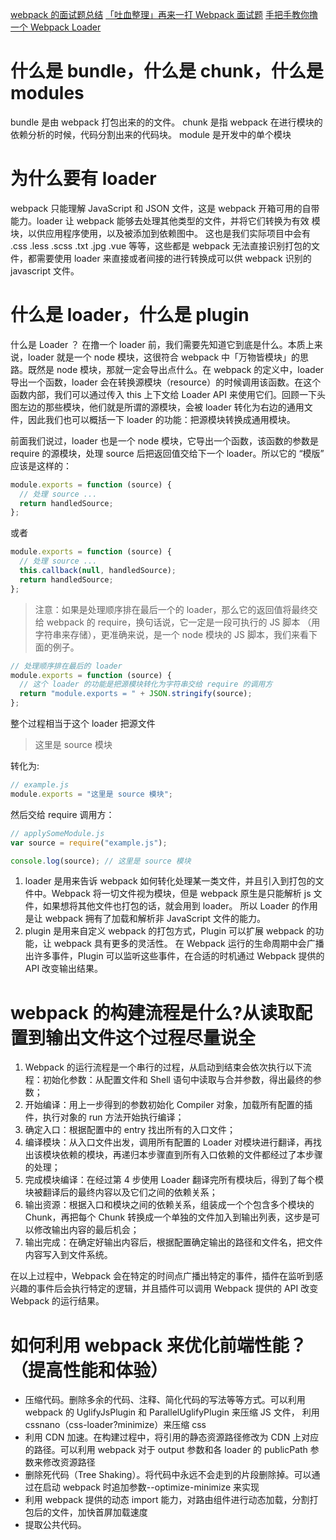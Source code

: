 [webpack 的面试题总结](https://juejin.cn/post/6844903877771264013)
[「吐血整理」再来一打 Webpack 面试题](https://juejin.cn/post/6844904094281236487)
[手把手教你撸一个 Webpack Loader](https://blog.csdn.net/lszy16/article/details/79162960?utm_medium=distribute.pc_relevant.none-task-blog-baidujs_title-2&spm=1001.2101.3001.4242)

# 什么是 bundle，什么是 chunk，什么是 modules

bundle 是由 webpack 打包出来的的文件。
chunk 是指 webpack 在进行模块的依赖分析的时候，代码分割出来的代码块。
module 是开发中的单个模块

# 为什么要有 loader

webpack 只能理解 JavaScript 和 JSON 文件，这是 webpack 开箱可用的自带能力。loader 让 webpack 能够去处理其他类型的文件，并将它们转换为有效 模块，以供应用程序使用，以及被添加到依赖图中。
这也是我们实际项目中会有 .css .less .scss .txt .jpg .vue 等等，这些都是 webpack 无法直接识别打包的文件，都需要使用 loader 来直接或者间接的进行转换成可以供 webpack 识别的 javascript 文件。

# 什么是 loader，什么是 plugin

什么是 Loader ？
在撸一个 loader 前，我们需要先知道它到底是什么。本质上来说，loader 就是一个 node 模块，这很符合 webpack 中「万物皆模块」的思路。既然是 node 模块，那就一定会导出点什么。在 webpack 的定义中，loader 导出一个函数，loader 会在转换源模块（resource）的时候调用该函数。在这个函数内部，我们可以通过传入 this 上下文给 Loader API 来使用它们。回顾一下头图左边的那些模块，他们就是所谓的源模块，会被 loader 转化为右边的通用文件，因此我们也可以概括一下 loader 的功能：把源模块转换成通用模块。

前面我们说过，loader 也是一个 node 模块，它导出一个函数，该函数的参数是 require 的源模块，处理 source 后把返回值交给下一个 loader。所以它的 “模版” 应该是这样的：

```js
module.exports = function (source) {
  // 处理 source ...
  return handledSource;
};
```

或者

```js
module.exports = function (source) {
  // 处理 source ...
  this.callback(null, handledSource);
  return handledSource;
};
```

> 注意：如果是处理顺序排在最后一个的 loader，那么它的返回值将最终交给 webpack 的 require，换句话说，它一定是一段可执行的 JS 脚本 （用字符串来存储），更准确来说，是一个 node 模块的 JS 脚本，我们来看下面的例子。

```js
// 处理顺序排在最后的 loader
module.exports = function (source) {
  // 这个 loader 的功能是把源模块转化为字符串交给 require 的调用方
  return "module.exports = " + JSON.stringify(source);
};
```

整个过程相当于这个 loader 把源文件

> 这里是 source 模块

转化为:

```js
// example.js
module.exports = "这里是 source 模块";
```

然后交给 require 调用方：

```js
// applySomeModule.js
var source = require("example.js");

console.log(source); // 这里是 source 模块
```

1. loader 是用来告诉 webpack 如何转化处理某一类文件，并且引入到打包的文件中。Webpack 将一切文件视为模块，但是 webpack 原生是只能解析 js 文件，如果想将其他文件也打包的话，就会用到 loader。 所以 Loader 的作用是让 webpack 拥有了加载和解析非 JavaScript 文件的能力。
2. plugin 是用来自定义 webpack 的打包方式，Plugin 可以扩展 webpack 的功能，让 webpack 具有更多的灵活性。 在 Webpack 运行的生命周期中会广播出许多事件，Plugin 可以监听这些事件，在合适的时机通过 Webpack 提供的 API 改变输出结果。

# webpack 的构建流程是什么?从读取配置到输出文件这个过程尽量说全

1.  Webpack 的运行流程是一个串行的过程，从启动到结束会依次执行以下流程：初始化参数：从配置文件和 Shell 语句中读取与合并参数，得出最终的参数；
2.  开始编译：用上一步得到的参数初始化 Compiler 对象，加载所有配置的插件，执行对象的 run 方法开始执行编译；
3.  确定入口：根据配置中的 entry 找出所有的入口文件；
4.  编译模块：从入口文件出发，调用所有配置的 Loader 对模块进行翻译，再找出该模块依赖的模块，再递归本步骤直到所有入口依赖的文件都经过了本步骤的处理；
5.  完成模块编译：在经过第 4 步使用 Loader 翻译完所有模块后，得到了每个模块被翻译后的最终内容以及它们之间的依赖关系；
6.  输出资源：根据入口和模块之间的依赖关系，组装成一个个包含多个模块的 Chunk，再把每个 Chunk 转换成一个单独的文件加入到输出列表，这步是可以修改输出内容的最后机会；
7.  输出完成：在确定好输出内容后，根据配置确定输出的路径和文件名，把文件内容写入到文件系统。

在以上过程中，Webpack 会在特定的时间点广播出特定的事件，插件在监听到感兴趣的事件后会执行特定的逻辑，并且插件可以调用 Webpack 提供的 API 改变 Webpack 的运行结果。

# 如何利用 webpack 来优化前端性能？（提高性能和体验）

- 压缩代码。删除多余的代码、注释、简化代码的写法等等方式。可以利用 webpack 的 UglifyJsPlugin 和 ParallelUglifyPlugin 来压缩 JS 文件， 利用 cssnano（css-loader?minimize）来压缩 css
- 利用 CDN 加速。在构建过程中，将引用的静态资源路径修改为 CDN 上对应的路径。可以利用 webpack 对于 output 参数和各 loader 的 publicPath 参数来修改资源路径
- 删除死代码（Tree Shaking）。将代码中永远不会走到的片段删除掉。可以通过在启动 webpack 时追加参数--optimize-minimize 来实现
- 利用 webpack 提供的动态 import 能力，对路由组件进行动态加载，分割打包后的文件，加快首屏加载速度
- 提取公共代码。
